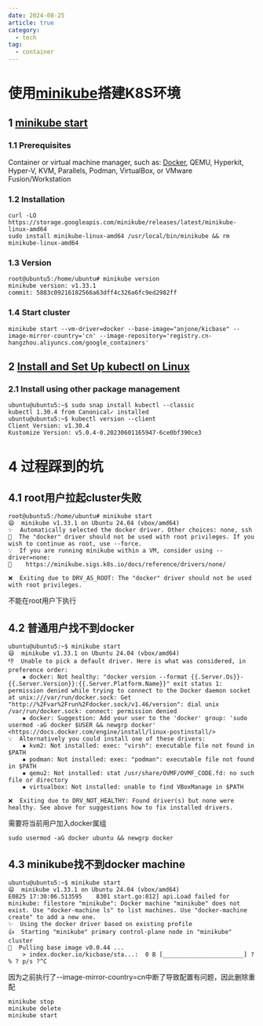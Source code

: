 ```yaml
---
date: 2024-08-25
article: true
category:
  - tech
tag:
  - container
---
```


# 使用[minikube](https://minikube.sigs.k8s.io/docs/)搭建K8S环境

## 1 [minikube start](https://minikube.sigs.k8s.io/docs/start/?arch=%2Fwindows%2Fx86-64%2Fstable%2F.exe+download)

### 1.1 Prerequisites

Container or virtual machine manager, such as: [Docker](./build%20with%20harbor.md), QEMU, Hyperkit, Hyper-V, KVM, Parallels, Podman, VirtualBox, or VMware Fusion/Workstation

### 1.2 Installation

```shell
curl -LO https://storage.googleapis.com/minikube/releases/latest/minikube-linux-amd64
sudo install minikube-linux-amd64 /usr/local/bin/minikube && rm minikube-linux-amd64
```

### 1.3 Version

```shell
root@ubuntu5:/home/ubuntu# minikube version
minikube version: v1.33.1
commit: 5883c09216182566a63dff4c326a6fc9ed2982ff
```

### 1.4 Start cluster

```shell
minikube start --vm-driver=docker --base-image="anjone/kicbase" --image-mirror-country='cn' --image-repository='registry.cn-hangzhou.aliyuncs.com/google_containers'
```

## 2 [Install and Set Up kubectl on Linux](https://kubernetes.io/docs/tasks/tools/install-kubectl-linux/)

### 2.1 Install using other package management

```shell
ubuntu@ubuntu5:~$ sudo snap install kubectl --classic
kubectl 1.30.4 from Canonical✓ installed
ubuntu@ubuntu5:~$ kubectl version --client
Client Version: v1.30.4
Kustomize Version: v5.0.4-0.20230601165947-6ce0bf390ce3
```

# 4 过程踩到的坑

## 4.1 root用户拉起cluster失败

```shell
root@ubuntu5:/home/ubuntu# minikube start
😄  minikube v1.33.1 on Ubuntu 24.04 (vbox/amd64)
✨  Automatically selected the docker driver. Other choices: none, ssh
🛑  The "docker" driver should not be used with root privileges. If you wish to continue as root, use --force.
💡  If you are running minikube within a VM, consider using --driver=none:
📘    https://minikube.sigs.k8s.io/docs/reference/drivers/none/

❌  Exiting due to DRV_AS_ROOT: The "docker" driver should not be used with root privileges.
```
不能在root用户下执行

## 4.2 普通用户找不到docker

```shell
ubuntu@ubuntu5:~$ minikube start
😄  minikube v1.33.1 on Ubuntu 24.04 (vbox/amd64)
👎  Unable to pick a default driver. Here is what was considered, in preference order:
    ▪ docker: Not healthy: "docker version --format {{.Server.Os}}-{{.Server.Version}}:{{.Server.Platform.Name}}" exit status 1: permission denied while trying to connect to the Docker daemon socket at unix:///var/run/docker.sock: Get "http://%2Fvar%2Frun%2Fdocker.sock/v1.46/version": dial unix /var/run/docker.sock: connect: permission denied
    ▪ docker: Suggestion: Add your user to the 'docker' group: 'sudo usermod -aG docker $USER && newgrp docker' <https://docs.docker.com/engine/install/linux-postinstall/>
💡  Alternatively you could install one of these drivers:
    ▪ kvm2: Not installed: exec: "virsh": executable file not found in $PATH
    ▪ podman: Not installed: exec: "podman": executable file not found in $PATH
    ▪ qemu2: Not installed: stat /usr/share/OVMF/OVMF_CODE.fd: no such file or directory
    ▪ virtualbox: Not installed: unable to find VBoxManage in $PATH

❌  Exiting due to DRV_NOT_HEALTHY: Found driver(s) but none were healthy. See above for suggestions how to fix installed drivers.
```
需要将当前用户加入docker属组
```shell
sudo usermod -aG docker ubuntu && newgrp docker
```

## 4.3 minikube找不到docker machine

```shell
ubuntu@ubuntu5:~$ minikube start
😄  minikube v1.33.1 on Ubuntu 24.04 (vbox/amd64)
E0825 17:30:06.513595    8301 start.go:812] api.Load failed for minikube: filestore "minikube": Docker machine "minikube" does not exist. Use "docker-machine ls" to list machines. Use "docker-machine create" to add a new one.
✨  Using the docker driver based on existing profile
👍  Starting "minikube" primary control-plane node in "minikube" cluster
🚜  Pulling base image v0.0.44 ...
    > index.docker.io/kicbase/sta...:  0 B [_______________________] ?% ? p/s ?^C
```
因为之前执行了--image-mirror-country=cn中断了导致配置有问题，因此删除重配
```shell
minikube stop
minikube delete
minikube start
```